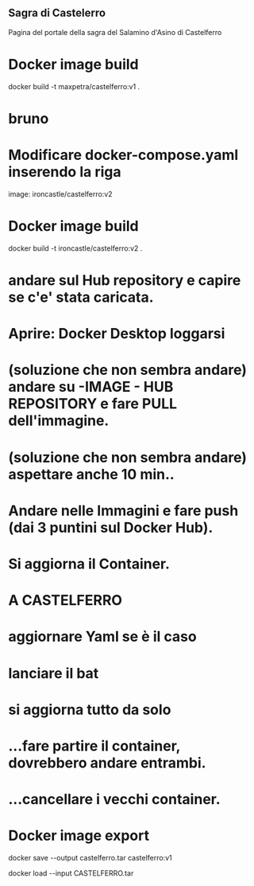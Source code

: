 ## Sagra di Castelerro
Pagina del portale della sagra del Salamino d'Asino di Castelferro

# Docker image build
docker build -t maxpetra/castelferro:v1 .

# bruno
# Modificare docker-compose.yaml  inserendo la riga 
image: ironcastle/castelferro:v2
# Docker image build
docker build -t ironcastle/castelferro:v2 .
# andare sul Hub repository e capire se c'e' stata caricata. 
# Aprire: Docker Desktop loggarsi 
# (soluzione che non sembra andare) andare su -IMAGE - HUB REPOSITORY e fare PULL dell'immagine. 
# (soluzione che non sembra andare) aspettare anche 10 min.. 
# Andare nelle Immagini e fare push (dai 3 puntini sul Docker Hub). 
# Si aggiorna il Container. 

# A CASTELFERRO
#   aggiornare Yaml se è il caso
#   lanciare il bat 
#   si aggiorna tutto da solo  

# ...fare partire il container, dovrebbero andare entrambi. 
# ...cancellare i vecchi container. 


# Docker image export
docker save --output castelferro.tar castelferro:v1   

 docker load --input CASTELFERRO.tar
